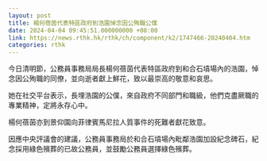 ```yaml
---
layout: post
title: 楊何蓓茵代表特區政府到浩園悼念因公殉職公僕
date: 2024-04-04 09:45:51.000000000 +08:00
link: https://news.rthk.hk/rthk/ch/component/k2/1747466-20240404.htm
categories: rthk
---
```


今日清明節，公務員事務局局長楊何蓓茵代表特區政府到和合石墳場內的浩園，悼念因公殉職的同僚，並向逝者獻上鮮花，致以最崇高的敬意和哀思。

她在社交平台表示，長埋浩園的公僕，來自政府不同部門和職級，他們克盡厥職的專業精神，定將永存心中。

楊何蓓茵亦到景仰園向菲律賓馬尼拉人質事件的死難者獻花致意。

因應中央評議會的建議，公務員事務局於和合石墳場內毗鄰浩園加設紀念碑石，紀念採用綠色殯葬的已故公務員，並鼓勵公務員選擇綠色殯葬。
